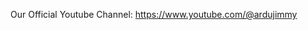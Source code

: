 Our Official Youtube Channel:
https://www.youtube.com/@ardujimmy

<!---
ArduJimmy/ArduJimmy is a ✨ special ✨ repository because its `README.md` (this file) appears on your GitHub profile.
You can click the Preview link to take a look at your changes.
--->
